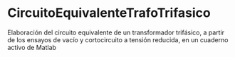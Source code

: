 # CircuitoEquivalenteTrafoTrifasico
Elaboración del circuito equivalente de un transformador trifásico, a partir de los ensayos de vacío y cortocircuito a tensión reducida, en un cuaderno activo de Matlab
